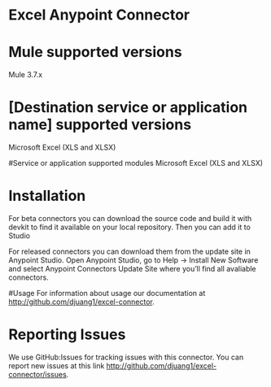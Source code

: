 # Excel Anypoint Connector


# Mule supported versions
Mule 3.7.x

# [Destination service or application name] supported versions
Microsoft Excel (XLS and XLSX)

#Service or application supported modules
Microsoft Excel (XLS and XLSX)


# Installation 
For beta connectors you can download the source code and build it with devkit to find it available on your local repository. Then you can add it to Studio

For released connectors you can download them from the update site in Anypoint Studio. 
Open Anypoint Studio, go to Help → Install New Software and select Anypoint Connectors Update Site where you’ll find all avaliable connectors.

#Usage
For information about usage our documentation at http://github.com/djuang1/excel-connector.

# Reporting Issues

We use GitHub:Issues for tracking issues with this connector. You can report new issues at this link http://github.com/djuang1/excel-connector/issues.